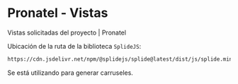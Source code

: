 # Pronatel - Vistas

Vistas solicitadas del proyecto | Pronatel

Ubicación de la ruta de la biblioteca `SplideJS`:

```bash
https://cdn.jsdelivr.net/npm/@splidejs/splide@latest/dist/js/splide.min.js
```

Se está utilizando para generar carruseles.
